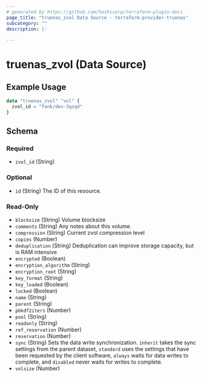 ```yaml
---
# generated by https://github.com/hashicorp/terraform-plugin-docs
page_title: "truenas_zvol Data Source - terraform-provider-truenas"
subcategory: ""
description: |-
  
---
```


# truenas_zvol (Data Source)



## Example Usage

```terraform
data "truenas_zvol" "vol" {
  zvol_id = "Tank/dev-3qsqd"
}
```

<!-- schema generated by tfplugindocs -->
## Schema

### Required

- `zvol_id` (String)

### Optional

- `id` (String) The ID of this resource.

### Read-Only

- `blocksize` (String) Volume blocksize
- `comments` (String) Any notes about this volume.
- `compression` (String) Current zvol compression level
- `copies` (Number)
- `deduplication` (String) Deduplication can improve storage capacity, but is RAM intensive
- `encrypted` (Boolean)
- `encryption_algorithm` (String)
- `encryption_root` (String)
- `key_format` (String)
- `key_loaded` (Boolean)
- `locked` (Boolean)
- `name` (String)
- `parent` (String)
- `pbkdf2iters` (Number)
- `pool` (String)
- `readonly` (String)
- `ref_reservation` (Number)
- `reservation` (Number)
- `sync` (String) Sets the data write synchronization. `inherit` takes the sync settings from the parent dataset, `standard` uses the settings that have been requested by the client software, `always` waits for data writes to complete, and `disabled` never waits for writes to complete.
- `volsize` (Number)


